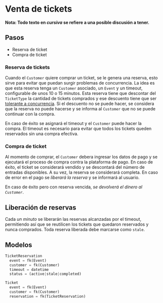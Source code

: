 # Venta de tickets

**Nota: Todo texto en *cursiva* se refiere a una posible discusión a tener.**
## Pasos
- Reserva de ticket
- Compra de ticket

### Reserva de tickets
Cuando el `Customer` quiere comprar un ticket, se le genera una reserva, esto sirve para evitar que puedan surgir problemas de concurrencia.
La idea es que esta reserva tenga un `Customer` asociado, un `Event` y un timeout, configurable de unos 10 o 15 minutos.
Esta reserva tiene que descontar del `TicketType` la cantidad de tickets comprados y ese descuento tiene que ser [tolerante a concurrencia](https://docs.djangoproject.com/en/4.2/ref/models/expressions/#avoiding-race-conditions-using-f).
Si el descuento no se puede hacer, se considera que la reserva no puede hacerse y se informa al `Customer` que no se puede continuar con la compra.

En caso de éxito se asignará el timeout y el `Customer` puede hacer la compra. El timeout es necesario para evitar que todos los tickets queden reservados sin una compra efectiva.

### Compra de ticket
Al momento de comprar, el `Customer` debera ingresar los datos de pago y se ejecutará el proceso de compra contra la plataforma de pago. En caso de éxito, el ticket se considerará vendido y se descontará del número de entradas disponibles. A su vez, la reserva se considerará completa. En caso de error en el pago se *liberará la reserva* y se informará al usuario.

En caso de éxito pero con reserva vencida, *se devolverá el dinero al `Customer`*.

## Liberación de reservas
Cada *un minuto* se liberarán las reservas alcanzadas por el timeout, permitiendo así que se reutilicen los tickets que quedaron reservados y nunca comprados. Toda reserva liberada debe marcarse como `stale`.

## Modelos
```python
TicketReservation
  event = fk(Event)
  customer = fk(Customer)
  timeout = datetime
  status = (active|stale|completed)
```

```python
Ticket
  event = fk(Event)
  customer = fk(Customer)
  reservation = fk(TicketReservation)
```
